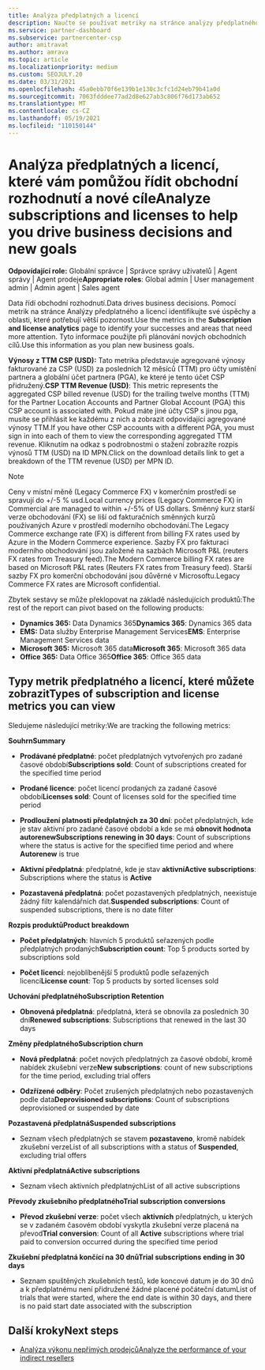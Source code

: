 ```yaml
---
title: Analýza předplatných a licencí
description: Naučte se používat metriky na stránce analýzy předplatného a licencí k identifikaci úspěchů a oblastí, které potřebují větší pozornost.
ms.service: partner-dashboard
ms.subservice: partnercenter-csp
author: amitravat
ms.author: amrava
ms.topic: article
ms.localizationpriority: medium
ms.custom: SEOJULY.20
ms.date: 03/31/2021
ms.openlocfilehash: 45a0ebb70f6e139b1e130c3cfc1d24eb79b41a0d
ms.sourcegitcommit: 7063fdddee77ad2d8e627ab3c806f76d173ab652
ms.translationtype: MT
ms.contentlocale: cs-CZ
ms.lasthandoff: 05/19/2021
ms.locfileid: "110150144"
---
```

# <a name="analyze-subscriptions-and-licenses-to-help-you-drive-business-decisions-and-new-goals"></a><span data-ttu-id="67d1f-103">Analýza předplatných a licencí, které vám pomůžou řídit obchodní rozhodnutí a nové cíle</span><span class="sxs-lookup"><span data-stu-id="67d1f-103">Analyze subscriptions and licenses to help you drive business decisions and new goals</span></span>

<span data-ttu-id="67d1f-104">**Odpovídající role:** Globální správce | Správce správy uživatelů | Agent správy | Agent prodeje</span><span class="sxs-lookup"><span data-stu-id="67d1f-104">**Appropriate roles**: Global admin | User management admin | Admin agent | Sales agent</span></span>

<span data-ttu-id="67d1f-105">Data řídí obchodní rozhodnutí.</span><span class="sxs-lookup"><span data-stu-id="67d1f-105">Data drives business decisions.</span></span> <span data-ttu-id="67d1f-106">Pomocí metrik na stránce  Analýzy předplatného a licencí identifikujte své úspěchy a oblasti, které potřebují větší pozornost.</span><span class="sxs-lookup"><span data-stu-id="67d1f-106">Use the metrics in the **Subscription and license analytics** page to identify your successes and areas that need more attention.</span></span> <span data-ttu-id="67d1f-107">Tyto informace použijte při plánování nových obchodních cílů.</span><span class="sxs-lookup"><span data-stu-id="67d1f-107">Use this information as you plan new business goals.</span></span>

<span data-ttu-id="67d1f-108">**Výnosy z TTM CSP (USD):** Tato metrika představuje agregované výnosy fakturované za CSP (USD) za posledních 12 měsíců (TTM) pro účty umístění partnera a globální účet partnera (PGA), ke které je tento účet CSP přidružený.</span><span class="sxs-lookup"><span data-stu-id="67d1f-108">**CSP TTM Revenue (USD)**: This metric represents the aggregated CSP billed revenue (USD) for the trailing twelve months (TTM) for the Partner Location Accounts and Partner Global Account (PGA) this CSP account is associated with.</span></span> <span data-ttu-id="67d1f-109">Pokud máte jiné účty CSP s jinou pga, musíte se přihlásit ke každému z nich a zobrazit odpovídající agregované výnosy TTM.</span><span class="sxs-lookup"><span data-stu-id="67d1f-109">If you have other CSP accounts with a different PGA, you must sign in into each of them to view the corresponding aggregated TTM revenue.</span></span>  <span data-ttu-id="67d1f-110">Kliknutím na odkaz s podrobnostmi o stažení zobrazíte rozpis výnosů TTM (USD) na ID MPN.</span><span class="sxs-lookup"><span data-stu-id="67d1f-110">Click on the download details link to get a breakdown of the TTM revenue (USD) per MPN ID.</span></span>

>[!NOTE]
><span data-ttu-id="67d1f-111">Ceny v místní měně (Legacy Commerce FX) v komerčním prostředí se spravují do +/-5 % usd.</span><span class="sxs-lookup"><span data-stu-id="67d1f-111">Local currency prices (Legacy Commerce FX) in Commercial are managed to within +/-5% of US dollars.</span></span> <span data-ttu-id="67d1f-112">Směnný kurz starší verze obchodování (FX) se liší od fakturačních směnných kurzů používaných Azure v prostředí moderního obchodování.</span><span class="sxs-lookup"><span data-stu-id="67d1f-112">The Legacy Commerce exchange rate (FX) is different from billing FX rates used by Azure in the Modern Commerce experience.</span></span> <span data-ttu-id="67d1f-113">Sazby FX pro fakturaci moderního obchodování jsou založené na sazbách Microsoft P&L (reuters FX rates from Treasury feed).</span><span class="sxs-lookup"><span data-stu-id="67d1f-113">The Modern Commerce billing FX rates are based on Microsoft P&L rates (Reuters FX rates from Treasury feed).</span></span> <span data-ttu-id="67d1f-114">Starší sazby FX pro komerční obchodování jsou důvěrné v Microsoftu.</span><span class="sxs-lookup"><span data-stu-id="67d1f-114">Legacy Commerce FX rates are Microsoft confidential.</span></span>


<span data-ttu-id="67d1f-115">Zbytek sestavy se může překlopovat na základě následujících produktů:</span><span class="sxs-lookup"><span data-stu-id="67d1f-115">The rest of the report can pivot based on the following products:</span></span>

 - <span data-ttu-id="67d1f-116">**Dynamics 365:** Data Dynamics 365</span><span class="sxs-lookup"><span data-stu-id="67d1f-116">**Dynamics 365**: Dynamics 365 data</span></span>  
 - <span data-ttu-id="67d1f-117">**EMS:** Data služby Enterprise Management Services</span><span class="sxs-lookup"><span data-stu-id="67d1f-117">**EMS**: Enterprise Management Services data</span></span>  
 - <span data-ttu-id="67d1f-118">**Microsoft 365:** Microsoft 365 data</span><span class="sxs-lookup"><span data-stu-id="67d1f-118">**Microsoft 365**: Microsoft 365 data</span></span>  
 - <span data-ttu-id="67d1f-119">**Office 365:** Data Office 365</span><span class="sxs-lookup"><span data-stu-id="67d1f-119">**Office 365**: Office 365 data</span></span>  


## <a name="types-of-subscription-and-license-metrics-you-can-view"></a><span data-ttu-id="67d1f-120">Typy metrik předplatného a licencí, které můžete zobrazit</span><span class="sxs-lookup"><span data-stu-id="67d1f-120">Types of subscription and license metrics you can view</span></span>

<span data-ttu-id="67d1f-121">Sledujeme následující metriky:</span><span class="sxs-lookup"><span data-stu-id="67d1f-121">We are tracking the following metrics:</span></span>

<span data-ttu-id="67d1f-122">**Souhrn**</span><span class="sxs-lookup"><span data-stu-id="67d1f-122">**Summary**</span></span>  
 - <span data-ttu-id="67d1f-123">**Prodávané předplatné**: počet předplatných vytvořených pro zadané časové období</span><span class="sxs-lookup"><span data-stu-id="67d1f-123">**Subscriptions sold**: Count of subscriptions created for the specified time period</span></span>  
  
 - <span data-ttu-id="67d1f-124">**Prodané licence**: počet licencí prodaných za zadané časové období</span><span class="sxs-lookup"><span data-stu-id="67d1f-124">**Licenses sold**: Count of licenses sold for the specified time period</span></span>  
  
 - <span data-ttu-id="67d1f-125">**Prodloužení platnosti předplatných za 30 dní**: počet předplatných, kde je stav aktivní pro zadané časové období a kde se má **obnovit hodnota autorenew**</span><span class="sxs-lookup"><span data-stu-id="67d1f-125">**Subscriptions renewing in 30 days**: Count of subscriptions where the status is active for the specified time period and where **Autorenew** is true</span></span>
 
 - <span data-ttu-id="67d1f-126">**Aktivní předplatná**: předplatné, kde je stav **aktivní**</span><span class="sxs-lookup"><span data-stu-id="67d1f-126">**Active subscriptions**: Subscriptions where the status is **Active**</span></span>  
 
 - <span data-ttu-id="67d1f-127">**Pozastavená předplatná**: počet pozastavených předplatných, neexistuje žádný filtr kalendářních dat.</span><span class="sxs-lookup"><span data-stu-id="67d1f-127">**Suspended subscriptions**: Count of suspended subscriptions, there is no date filter</span></span>  

<span data-ttu-id="67d1f-128">**Rozpis produktů**</span><span class="sxs-lookup"><span data-stu-id="67d1f-128">**Product breakdown**</span></span>
  
 - <span data-ttu-id="67d1f-129">**Počet předplatných**: hlavních 5 produktů seřazených podle předplatných prodaných</span><span class="sxs-lookup"><span data-stu-id="67d1f-129">**Subscription count**: Top 5 products sorted by subscriptions sold</span></span>  
 
 - <span data-ttu-id="67d1f-130">**Počet licencí**: nejoblíbenější 5 produktů podle seřazených licencí</span><span class="sxs-lookup"><span data-stu-id="67d1f-130">**License count**: Top 5 products by sorted licenses sold</span></span>

<span data-ttu-id="67d1f-131">**Uchování předplatného**</span><span class="sxs-lookup"><span data-stu-id="67d1f-131">**Subscription Retention**</span></span>

 - <span data-ttu-id="67d1f-132">**Obnovená předplatná**: předplatná, která se obnovila za posledních 30 dní</span><span class="sxs-lookup"><span data-stu-id="67d1f-132">**Renewed subscriptions**: Subscriptions that renewed in the last 30 days</span></span>  

<span data-ttu-id="67d1f-133">**Změny předplatného**</span><span class="sxs-lookup"><span data-stu-id="67d1f-133">**Subscription churn**</span></span>  
 - <span data-ttu-id="67d1f-134">**Nová předplatná**: počet nových předplatných za časové období, kromě nabídek zkušební verze</span><span class="sxs-lookup"><span data-stu-id="67d1f-134">**New subscriptions**: count of new subscriptions for the time period, excluding trial offers</span></span>  
 
 - <span data-ttu-id="67d1f-135">**Odzřízené odběry**: Počet zrušených předplatných nebo pozastavených podle data</span><span class="sxs-lookup"><span data-stu-id="67d1f-135">**Deprovisioned subscriptions**: Count of subscriptions deprovisioned or suspended by date</span></span>  

<span data-ttu-id="67d1f-136">**Pozastavená předplatná**</span><span class="sxs-lookup"><span data-stu-id="67d1f-136">**Suspended subscriptions**</span></span> 
 
 - <span data-ttu-id="67d1f-137">Seznam všech předplatných se stavem **pozastaveno**, kromě nabídek zkušební verze</span><span class="sxs-lookup"><span data-stu-id="67d1f-137">List of all subscriptions with a status of **Suspended**, excluding trial offers</span></span>  
  
<span data-ttu-id="67d1f-138">**Aktivní předplatná**</span><span class="sxs-lookup"><span data-stu-id="67d1f-138">**Active subscriptions**</span></span>

 - <span data-ttu-id="67d1f-139">Seznam všech aktivních předplatných</span><span class="sxs-lookup"><span data-stu-id="67d1f-139">List of all active subscriptions</span></span>  

<span data-ttu-id="67d1f-140">**Převody zkušebního předplatného**</span><span class="sxs-lookup"><span data-stu-id="67d1f-140">**Trial subscription conversions**</span></span>  

 - <span data-ttu-id="67d1f-141">**Převod zkušební verze**: počet všech **aktivních** předplatných, u kterých se v zadaném časovém období vyskytla zkušební verze placená na převod</span><span class="sxs-lookup"><span data-stu-id="67d1f-141">**Trial conversion**: Count of all **Active** subscriptions where trial paid to conversion occurred during the specified time period</span></span>  

<span data-ttu-id="67d1f-142">**Zkušební předplatná končící na 30 dnů**</span><span class="sxs-lookup"><span data-stu-id="67d1f-142">**Trial subscriptions ending in 30 days**</span></span>  

 - <span data-ttu-id="67d1f-143">Seznam spuštěných zkušebních testů, kde koncové datum je do 30 dnů a k předplatnému není přidružené žádné placené počáteční datum</span><span class="sxs-lookup"><span data-stu-id="67d1f-143">List of trials that were started, where the end date is within 30 days, and there is no paid start date associated with the subscription</span></span>  



## <a name="next-steps"></a><span data-ttu-id="67d1f-144">Další kroky</span><span class="sxs-lookup"><span data-stu-id="67d1f-144">Next steps</span></span>

- [<span data-ttu-id="67d1f-145">Analýza výkonu nepřímých prodejců</span><span class="sxs-lookup"><span data-stu-id="67d1f-145">Analyze the performance of your indirect resellers</span></span>](analyze-indirect-resellers.md)